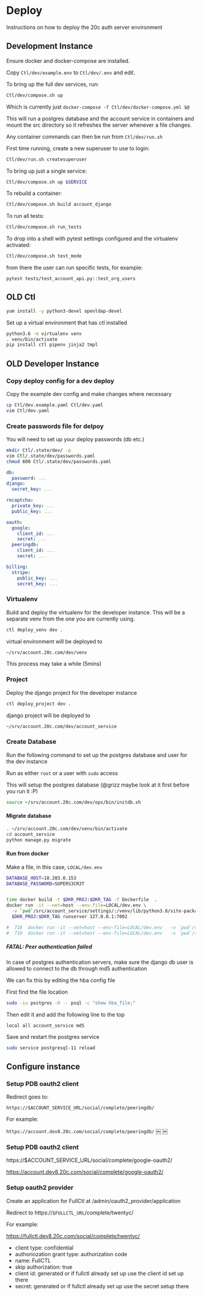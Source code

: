 # Deploy

Instructions on how to deploy the 20c auth server environment

## Development Instance

Ensure docker and docker-compose are installed.

Copy `Ctl/dev/example.env` to `Ctl/dev/.env` and edit.

To bring up the full dev services, run:

```sh
Ctl/dev/compose.sh up
```

Which is currently just `docker-compose -f Ctl/dev/docker-compose.yml $@`

This will run a postgres database and the account service in containers and mount the src directory so it refreshes the server whenever a file changes.

Any container commands can then be run from `Ctl/dev/run.sh`

First time running, create a new superuser to use to login:
```sh
Ctl/dev/run.sh createsuperuser
```

To bring up just a single service:
```sh
Ctl/dev/compose.sh up $SERVICE
```

To rebuild a container:
```sh
Ctl/dev/compose.sh build account_django
```

To run all tests:
```sh
Ctl/dev/compose.sh run_tests
```

To drop into a shell with pytest settings configured and the virtualenv activated:
```sh
Ctl/dev/compose.sh test_mode
```
from there the user can run specific tests, for example:
```
pytest tests/test_account_api.py::test_org_users
```
## **OLD** Ctl

```sh
yum install -y python3-devel openldap-devel
```

Set up a virtual environment that has ctl installed

```sh
python3.6 -m virtualenv venv
. venv/bin/activate
pip install ctl pipenv jinja2 tmpl
```

## **OLD** Developer Instance

### Copy deploy config for a dev deploy

Copy the example dev config and make changes where necessary

```sh
cp Ctl/dev.example.yaml Ctl/dev.yaml
vim Ctl/dev.yaml
```

### Create passwords file for delpoy

You will need to set up your deploy passwords (db etc.)

```sh
mkdir Ctl/.state/dev/ -p
vim Ctl/.state/dev/passwords.yaml
chmod 600 Ctl/.state/dev/passwords.yaml
```

```yaml
db:
  password: ...
django:
  secret_key: ...

recaptcha:
  private_key: ...
  public_key: ...

oauth:
  google:
    client_id: ...
    secret: ...
  peeringdb:
    client_id: ...
    secret: ...

billing:
  stripe:
    public_key: ...
    secret_key: ...
```

### Virtualenv

Build and deploy the virtualenv for the developer instance. This will
be a separate venv from the one you are currently using.

```sh
ctl deploy_venv dev .
```

virtual environment will be deployed to

```sh
~/srv/account.20c.com/dev/venv
```

This process may take a while (5mins)

### Project

Deploy the django project for the developer instance

```sh
ctl deploy_project dev .
```

django project will be deployed to

```sh
~/srv/account.20c.com/dev/account_service
```

### Create Database

Run the following command to set up the postgres database and user for the dev
instance

Run as either `root` or a user with `sudo` access

This will setup the postgres database (@grizz maybe look at it first before you run it :P)

```sh
source ~/srv/account.20c.com/dev/ops/bin/initdb.sh
```

#### Migrate database

```sh
. ~/srv/account.20c.com/dev/venv/bin/activate
cd account_service
python manage.py migrate
```

#### Run from docker

Make a file, in this case, `LOCAL/dev.env`

```sh
DATABASE_HOST=10.203.0.153
DATABASE_PASSWORD=SUPERS3CR3T
```

```sh

time docker build -t $DKR_PROJ:$DKR_TAG -f Dockerfile  .
docker run -it --net=host --env-file=LOCAL/dev.env \
  -v `pwd`/src/account_service/settings/:/venv/lib/python3.6/site-packages/account_service/settings/
  $DKR_PROJ:$DKR_TAG runserver 127.0.0.1:7002

#  718  docker run -it --net=host --env-file=LOCAL/dev.env   -v `pwd`/src/account_service/settings/:/venv/lib/python3.6/site-packages/account_service/settings/   $DKR_PROJ:$DKR_TAG
#  719  docker run -it --net=host --env-file=LOCAL/dev.env   -v `pwd`/src/account_service/settings/:/venv/lib/python3.6/site-packages/account_service/settings/   $DKR_PROJ:$DKR_TAG  runserver 127.0.0.1:7002


```

##### FATAL: Peer authentication failed

In case of postgres authentication servers, make sure the django db user
is allowed to connect to the db through md5 authentication

We can fix this by editing the hba config file

First find the file location

```sh
sudo -iu postgres -H -- psql -c "show hba_file;"
```

Then edit it and add the following line to the top

```
local all account_service md5
```

Save and restart the postgres service

```sh
sudo service postgresql-11 reload
```

## Configure instance

### Setup PDB oauth2 client

Redirect goes to:

`https://$ACCOUNT_SERVICE_URL/social/complete/peeringdb/`

For example:

`https://account.dev8.20c.com/social/complete/peeringdb/`
￼
￼
### Setup PDB oauth2 client

https://$ACCOUNT_SERVICE_URL/social/complete/google-oauth2/

https://account.dev8.20c.com/social/complete/google-oauth2/

### Setup oauth2 provider

Create an application for FullCtl at /admin/oauth2_provider/application

Redirect to https://`$FULLCTL_URL`/complete/twentyc/

For example:

https://fullctl.dev8.20c.com/social/complete/twentyc/

* client type: confidential
* authoriozation grant type: authorization code
* name: FullCTL
* skip authorization: true
* client id: generated or if fullctl already set up use the client id set up there
* secret: generated or if fullctl already set up use the secret setup there
